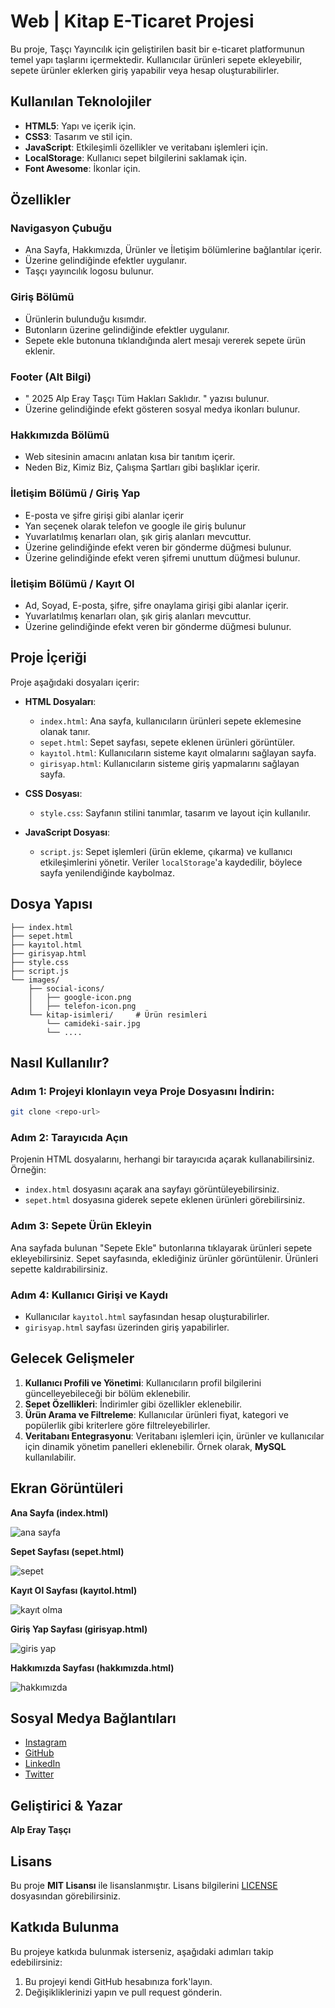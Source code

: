 # Web | Kitap E-Ticaret Projesi

Bu proje, Taşçı Yayıncılık için geliştirilen basit bir e-ticaret platformunun temel yapı taşlarını içermektedir. Kullanıcılar ürünleri sepete ekleyebilir, sepete ürünler eklerken giriş yapabilir veya hesap oluşturabilirler.

## Kullanılan Teknolojiler

- **HTML5**: Yapı ve içerik için.
- **CSS3**: Tasarım ve stil için.
- **JavaScript**: Etkileşimli özellikler ve veritabanı işlemleri için.
- **LocalStorage**: Kullanıcı sepet bilgilerini saklamak için.
- **Font Awesome**: İkonlar için.

## Özellikler

### Navigasyon Çubuğu
- Ana Sayfa, Hakkımızda, Ürünler ve İletişim bölümlerine bağlantılar içerir.
- Üzerine gelindiğinde efektler uygulanır.
- Taşçı yayıncılık logosu bulunur.

### Giriş Bölümü
- Ürünlerin bulunduğu kısımdır.
- Butonların üzerine gelindiğinde efektler uygulanır.
- Sepete ekle butonuna tıklandığında alert mesajı vererek sepete ürün eklenir.

### Footer (Alt Bilgi)
- " 2025 Alp Eray Taşçı Tüm Hakları Saklıdır. " yazısı bulunur.
- Üzerine gelindiğinde efekt gösteren sosyal medya ikonları bulunur.

### Hakkımızda Bölümü
- Web sitesinin amacını anlatan kısa bir tanıtım içerir.
- Neden Biz, Kimiz Biz, Çalışma Şartları gibi başlıklar içerir.

### İletişim Bölümü / Giriş Yap
- E-posta ve şifre girişi gibi alanlar içerir
- Yan seçenek olarak telefon ve google ile giriş bulunur
- Yuvarlatılmış kenarları olan, şık giriş alanları mevcuttur.
- Üzerine gelindiğinde efekt veren bir gönderme düğmesi bulunur.
- Üzerine gelindiğinde efekt veren şifremi unuttum düğmesi bulunur.

### İletişim Bölümü / Kayıt Ol
- Ad, Soyad, E-posta, şifre, şifre onaylama girişi gibi alanlar içerir.
- Yuvarlatılmış kenarları olan, şık giriş alanları mevcuttur.
- Üzerine gelindiğinde efekt veren bir gönderme düğmesi bulunur.

## Proje İçeriği

Proje aşağıdaki dosyaları içerir:

- **HTML Dosyaları**:
  - `index.html`: Ana sayfa, kullanıcıların ürünleri sepete eklemesine olanak tanır.
  - `sepet.html`: Sepet sayfası, sepete eklenen ürünleri görüntüler.
  - `kayıtol.html`: Kullanıcıların sisteme kayıt olmalarını sağlayan sayfa.
  - `girisyap.html`: Kullanıcıların sisteme giriş yapmalarını sağlayan sayfa.

- **CSS Dosyası**:
  - `style.css`: Sayfanın stilini tanımlar, tasarım ve layout için kullanılır.

- **JavaScript Dosyası**:
  - `script.js`: Sepet işlemleri (ürün ekleme, çıkarma) ve kullanıcı etkileşimlerini yönetir. Veriler `localStorage`'a kaydedilir, böylece sayfa yenilendiğinde kaybolmaz.

## Dosya Yapısı
````
├── index.html          
├── sepet.html  
├── kayıtol.html          
├── girisyap.html        
├── style.css              
├── script.js    
└── images/              
    ├── social-icons/ 
    │   ├── google-icon.png
    │   ├── telefon-icon.png
    └── kitap-isimleri/     # Ürün resimleri
        └── camideki-sair.jpg
        └── ....
````

## Nasıl Kullanılır?

### Adım 1: Projeyi klonlayın veya Proje Dosyasını İndirin:

```sh
git clone <repo-url>
````

### Adım 2: Tarayıcıda Açın
Projenin HTML dosyalarını, herhangi bir tarayıcıda açarak kullanabilirsiniz. Örneğin:
- `index.html` dosyasını açarak ana sayfayı görüntüleyebilirsiniz.
- `sepet.html` dosyasına giderek sepete eklenen ürünleri görebilirsiniz.

### Adım 3: Sepete Ürün Ekleyin
Ana sayfada bulunan "Sepete Ekle" butonlarına tıklayarak ürünleri sepete ekleyebilirsiniz. Sepet sayfasında, eklediğiniz ürünler görüntülenir. Ürünleri sepette kaldırabilirsiniz.

### Adım 4: Kullanıcı Girişi ve Kaydı
- Kullanıcılar `kayıtol.html` sayfasından hesap oluşturabilirler.
- `girisyap.html` sayfası üzerinden giriş yapabilirler.

## Gelecek Gelişmeler

1. **Kullanıcı Profili ve Yönetimi**: Kullanıcıların profil bilgilerini güncelleyebileceği bir bölüm eklenebilir.
2. **Sepet Özellikleri**: İndirimler gibi özellikler eklenebilir.
3. **Ürün Arama ve Filtreleme**: Kullanıcılar ürünleri fiyat, kategori ve popülerlik gibi kriterlere göre filtreleyebilirler.
4. **Veritabanı Entegrasyonu**: Veritabanı işlemleri için, ürünler ve kullanıcılar için dinamik yönetim panelleri eklenebilir. Örnek olarak, **MySQL** kullanılabilir.

## Ekran Görüntüleri

**Ana Sayfa (index.html)**

![ana sayfa](https://github.com/user-attachments/assets/97de5799-311f-4b7d-95a3-5e04cf61d394)

**Sepet Sayfası (sepet.html)**

![sepet](https://github.com/user-attachments/assets/31db5360-755f-46c9-a5a6-41bcd01a9d47)


**Kayıt Ol Sayfası (kayıtol.html)**

![kayıt olma](https://github.com/user-attachments/assets/b44d7cd6-903d-42a6-b69e-bf5475ab68df)


**Giriş Yap Sayfası (girisyap.html)**

![giris yap](https://github.com/user-attachments/assets/000a0bba-476a-4078-b03c-c56e5711bee0)

**Hakkımızda Sayfası (hakkımızda.html)**

![hakkımızda](https://github.com/user-attachments/assets/829fdef4-7825-41cb-9e33-2462bfb62435)


## Sosyal Medya Bağlantıları

- [Instagram](https://instagram.com/alperaytasci)
- [GitHub](https://github.com/alpperay)
- [LinkedIn](https://linkedin.com/alperaytasci)
- [Twitter](https://x.com/alperaytasci)

## Geliştirici & Yazar
**Alp Eray Taşçı**

## Lisans

Bu proje **MIT Lisansı** ile lisanslanmıştır. Lisans bilgilerini [LICENSE](LICENSE) dosyasından görebilirsiniz.

## Katkıda Bulunma

Bu projeye katkıda bulunmak isterseniz, aşağıdaki adımları takip edebilirsiniz:

1. Bu projeyi kendi GitHub hesabınıza fork'layın.
2. Değişikliklerinizi yapın ve pull request gönderin.

